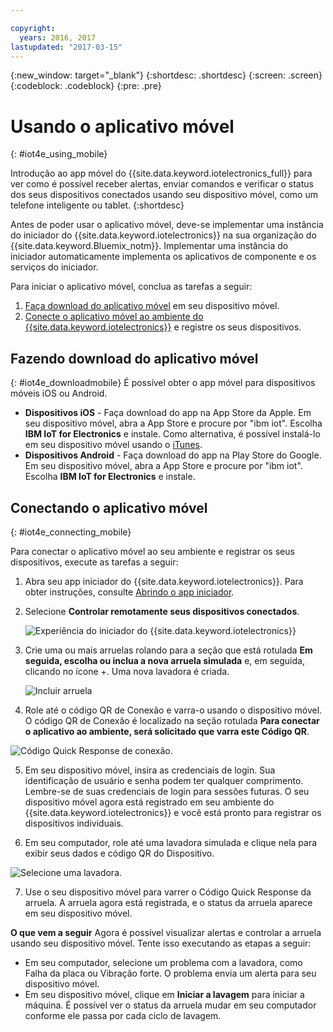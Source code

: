 ```yaml
---

copyright:
  years: 2016, 2017
lastupdated: "2017-03-15"
---
```


<!-- Common attributes used in the template are defined as follows: -->
{:new_window: target="\_blank"}
{:shortdesc: .shortdesc}
{:screen: .screen}
{:codeblock: .codeblock}
{:pre: .pre}


# Usando o aplicativo móvel
{: #iot4e_using_mobile}

Introdução ao app móvel do {{site.data.keyword.iotelectronics_full}} para ver como é possível receber alertas, enviar comandos e verificar o status dos seus dispositivos conectados usando seu dispositivo móvel, como um telefone inteligente ou tablet.
{:shortdesc}

Antes de poder usar o aplicativo móvel, deve-se implementar uma instância do iniciador do {{site.data.keyword.iotelectronics}} na sua organização do {{site.data.keyword.Bluemix_notm}}. Implementar uma instância do iniciador
automaticamente implementa os aplicativos de componente e os serviços do iniciador.

Para iniciar o aplicativo móvel, conclua as tarefas a seguir:
1. [Faça download do aplicativo móvel](#iot4e_downloadmobile) em seu dispositivo móvel.
2. [Conecte o aplicativo móvel ao ambiente do {{site.data.keyword.iotelectronics}}](#iot4e_connecting_mobile) e registre os seus dispositivos.


## Fazendo download do aplicativo móvel
{: #iot4e_downloadmobile}
É possível obter o app móvel para dispositivos móveis iOS ou Android.
- **Dispositivos iOS** - Faça download do app na App Store da Apple.  Em seu dispositivo móvel, abra a App Store e procure por "ibm iot". Escolha **IBM IoT for Electronics** e
instale.  Como alternativa, é possível instalá-lo em seu dispositivo móvel usando o [iTunes](https://itunes.apple.com/us/app/ibm-iot-for-electronics/id1103404928?ls=1&mt=8).
- **Dispositivos Android** - Faça download do app na Play Store do Google. Em seu dispositivo móvel, abra a App Store e procure por "ibm iot". Escolha **IBM IoT for Electronics** e
instale.

## Conectando o aplicativo móvel
{: #iot4e_connecting_mobile}

Para conectar o aplicativo móvel ao seu ambiente e registrar os seus dispositivos, execute as tarefas a seguir:

1. Abra seu app iniciador do {{site.data.keyword.iotelectronics}}. Para obter instruções, consulte
[Abrindo o app iniciador](iot4ecreatingappliances.html#iot4e_openAppMain).

2. Selecione **Controlar remotamente seus dispositivos conectados**.

    ![Experiência do
iniciador do {{site.data.keyword.iotelectronics}}](images/IoT4E_remotely_option.svg "Experiência do iniciador do {{site.data.keyword.iotelectronics}}")

3. Crie uma ou mais arruelas rolando para a seção que está rotulada **Em seguida, escolha ou inclua a nova arruela simulada** e, em seguida, clicando no ícone +. Uma nova lavadora é criada.

    ![Incluir arruela](images/IoT4E_add_washer.svg "Incluir arruela")

4.	Role até o código QR de Conexão e varra-o usando o dispositivo móvel. O código QR de Conexão é localizado na seção rotulada
**Para conectar o aplicativo ao ambiente, será solicitado que varra este Código QR**.

  ![Código Quick Response de conexão.](images/iot4e_mobile_connect_QR.svg "{{site.data.keyword.iotelectronics}} Connection QR code")

5. Em seu dispositivo móvel, insira as credenciais de login. Sua identificação de usuário e senha podem ter qualquer comprimento. Lembre-se de suas credenciais de login para sessões futuras. O seu
dispositivo móvel agora está registrado em seu ambiente do {{site.data.keyword.iotelectronics}} e você está pronto para registrar os dispositivos individuais.

6. Em seu computador, role até uma lavadora simulada e clique nela para exibir seus dados e código QR do Dispositivo.

  ![Selecione uma lavadora.](images/IoT4E_mobile_washer_QR.svg "Select a washer.")

7.	Use o seu dispositivo móvel para varrer o Código Quick Response da arruela. A arruela agora está registrada, e o status da arruela aparece em seu dispositivo móvel.

**O que vem a seguir**
Agora é possível visualizar alertas e controlar a arruela usando seu dispositivo móvel. Tente isso executando as etapas a seguir:
  - Em seu computador, selecione um problema com a lavadora, como Falha da placa ou Vibração forte. O problema envia um alerta para seu dispositivo móvel.
  - Em seu dispositivo móvel, clique em **Iniciar a lavagem** para iniciar a máquina. É possível ver o status da arruela mudar em seu computador conforme ele passa por cada ciclo
de lavagem.
